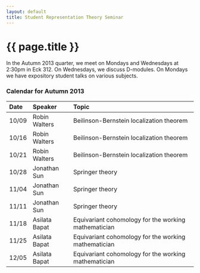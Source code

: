 ```yaml
---
layout: default
title: Student Representation Theory Seminar
---
```


# {{ page.title }}

In the Autumn 2013 quarter, we meet on Mondays and Wednesdays at 2:30pm in Eck 312. On Wednesdays, we discuss D-modules. On Mondays we have expository student talks on various subjects.

### Calendar for Autumn 2013
<div class="classplan">

| Date  | Speaker       | Topic                                                |
| :---- | :-------      | :----                                                |
| 10/09 | Robin Walters | Beilinson-Bernstein localization theorem             |
| 10/16 | Robin Walters | Beilinson-Bernstein localization theorem             |
| 10/21 | Robin Walters | Beilinson-Bernstein localization theorem             |
| 10/28 | Jonathan Sun  | Springer theory                                      |
| 11/04 | Jonathan Sun  | Springer theory                                      |
| 11/11 | Jonathan Sun  | Springer theory                                      |
| 11/18 | Asilata Bapat | Equivariant cohomology for the working mathematician |
| 11/25 | Asilata Bapat | Equivariant cohomology for the working mathematician |
| 12/05 | Asilata Bapat | Equivariant cohomology for the working mathematician |

</div>
